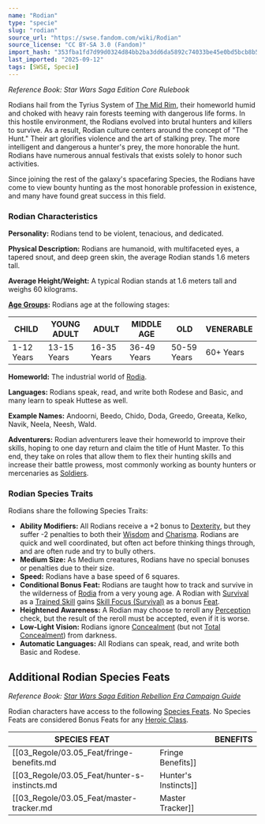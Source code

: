 ```yaml
---
name: "Rodian"
type: "specie"
slug: "rodian"
source_url: "https://swse.fandom.com/wiki/Rodian"
source_license: "CC BY-SA 3.0 (Fandom)"
import_hash: "353fba1fd7d99d0324d84bb2ba3dd6da5892c74033be45e0bd5bcb8b5ca8d6e2"
last_imported: "2025-09-12"
tags: [SWSE, Specie]
---
```

*Reference Book: Star Wars Saga Edition Core Rulebook*

Rodians hail from the Tyrius System of [The Mid Rim](https://swse.fandom.com/wiki/The_Mid_Rim), their homeworld humid and choked with heavy rain forests teeming with dangerous life forms. In this hostile environment, the Rodians evolved into brutal hunters and killers to survive. As a result, Rodian culture centers around the concept of "The Hunt." Their art glorifies violence and the art of stalking prey. The more intelligent and dangerous a hunter's prey, the more honorable the hunt. Rodians have numerous annual festivals that exists solely to honor such activities.

Since joining the rest of the galaxy's spacefaring Species, the Rodians have come to view bounty hunting as the most honorable profession in existence, and many have found great success in this field.

### Rodian Characteristics
**Personality:** Rodians tend to be violent, tenacious, and dedicated.

**Physical Description:** Rodians are humanoid, with multifaceted eyes, a tapered snout, and deep green skin, the average Rodian stands 1.6 meters tall.

**Average Height/Weight:** A typical Rodian stands at 1.6 meters tall and weighs 60 kilograms.

**[Age Groups](https://swse.fandom.com/wiki/Age_Groups):** Rodians age at the following stages:

| CHILD | YOUNG ADULT | ADULT | MIDDLE AGE | OLD | VENERABLE |
| --- | --- | --- | --- | --- | --- |
| 1-12 Years | 13-15 Years | 16-35 Years | 36-49 Years | 50-59 Years | 60+ Years |

**Homeworld:** The industrial world of [Rodia](https://swse.fandom.com/wiki/Rodia).

**Languages:** Rodians speak, read, and write both Rodese and Basic, and many learn to speak Huttese as well.

**Example Names:** Andoorni, Beedo, Chido, Doda, Greedo, Greeata, Kelko, Navik, Neela, Neesh, Wald.

**Adventurers:** Rodian adventurers leave their homeworld to improve their skills, hoping to one day return and claim the title of Hunt Master. To this end, they take on roles that allow them to flex their hunting skills and increase their battle prowess, most commonly working as bounty hunters or mercenaries as [Soldiers](https://swse.fandom.com/wiki/Soldiers).

### Rodian Species Traits
Rodians share the following Species Traits:

- **Ability Modifiers:** All Rodians receive a +2 bonus to [Dexterity](https://swse.fandom.com/wiki/Dexterity), but they suffer -2 penalties to both their [Wisdom](https://swse.fandom.com/wiki/Wisdom) and [Charisma](https://swse.fandom.com/wiki/Charisma). Rodians are quick and well coordinated, but often act before thinking things through, and are often rude and try to bully others.
- **Medium Size:** As Medium creatures, Rodians have no special bonuses or penalties due to their size.
- **Speed:** Rodians have a base speed of 6 squares.
- **Conditional Bonus Feat:** Rodians are taught how to track and survive in the wilderness of [Rodia](https://swse.fandom.com/wiki/Rodia) from a very young age. A Rodian with [Survival](https://swse.fandom.com/wiki/Survival) as a [Trained Skill](https://swse.fandom.com/wiki/Trained_Skill) gains [Skill Focus (Survival)](https://swse.fandom.com/wiki/Skill_Focus_(Survival)) as a bonus [Feat](https://swse.fandom.com/wiki/Feat).
- **Heightened Awareness:** A Rodian may choose to reroll any [Perception](https://swse.fandom.com/wiki/Perception) check, but the result of the reroll must be accepted, even if it is worse.
- **Low-Light Vision:** Rodians ignore [Concealment](https://swse.fandom.com/wiki/Concealment) (but not [Total Concealment](https://swse.fandom.com/wiki/Total_Concealment)) from darkness.
- **Automatic Languages:** All Rodians can speak, read, and write both Basic and Rodese.

## Additional Rodian Species Feats
*Reference Book: [Star Wars Saga Edition Rebellion Era Campaign Guide](https://swse.fandom.com/wiki/Star_Wars_Saga_Edition_Rebellion_Era_Campaign_Guide)*

Rodian characters have access to the following [Species Feats](https://swse.fandom.com/wiki/Species_Feats). No Species Feats are considered Bonus Feats for any [Heroic Class](https://swse.fandom.com/wiki/Heroic_Class).

| SPECIES FEAT |  | BENEFITS |
| --- | --- | --- |
| [[03_Regole/03.05_Feat/fringe-benefits.md|Fringe Benefits]] |  | Reduce the cost multiplier of goods bought on the [Black Market](https://swse.fandom.com/wiki/Black_Market). |
| [[03_Regole/03.05_Feat/hunter-s-instincts.md|Hunter's Instincts]] |  | Reroll [Perception](https://swse.fandom.com/wiki/Perception) checks, always keeping the better result. |
| [[03_Regole/03.05_Feat/master-tracker.md|Master Tracker]] |  | Increase the die type when adding [Force Points](https://swse.fandom.com/wiki/Force_Points) to a [Survival](https://swse.fandom.com/wiki/Survival) check. |